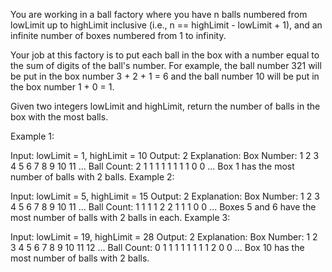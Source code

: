 You are working in a ball factory where you have n balls numbered from lowLimit up to highLimit inclusive (i.e., n == highLimit - lowLimit + 1), and an infinite number of boxes numbered from 1 to infinity.

Your job at this factory is to put each ball in the box with a number equal to the sum of digits of the ball's number. For example, the ball number 321 will be put in the box number 3 + 2 + 1 = 6 and the ball number 10 will be put in the box number 1 + 0 = 1.

Given two integers lowLimit and highLimit, return the number of balls in the box with the most balls.



Example 1:

Input: lowLimit = 1, highLimit = 10
Output: 2
Explanation:
Box Number:  1 2 3 4 5 6 7 8 9 10 11 ...
Ball Count:  2 1 1 1 1 1 1 1 1 0  0  ...
Box 1 has the most number of balls with 2 balls.
Example 2:

Input: lowLimit = 5, highLimit = 15
Output: 2
Explanation:
Box Number:  1 2 3 4 5 6 7 8 9 10 11 ...
Ball Count:  1 1 1 1 2 2 1 1 1 0  0  ...
Boxes 5 and 6 have the most number of balls with 2 balls in each.
Example 3:

Input: lowLimit = 19, highLimit = 28
Output: 2
Explanation:
Box Number:  1 2 3 4 5 6 7 8 9 10 11 12 ...
Ball Count:  0 1 1 1 1 1 1 1 1 2  0  0  ...
Box 10 has the most number of balls with 2 balls.